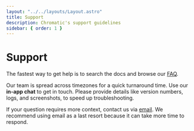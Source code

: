 ```yaml
---
layout: "../../layouts/Layout.astro"
title: Support
description: Chromatic's support guidelines
sidebar: { order: 1 }
---
```


# Support

The fastest way to get help is to search the docs and browse our [FAQ](/docs/FAQ).

Our team is spread across timezones for a quick turnaround time. Use our **in-app chat** to get in touch. Please provide details like version numbers, logs, and screenshots, to speed up troubleshooting.

If your question requires more context, contact us via [email](mailto:support@chromatic.com). We recommend using email as a last resort because it can take more time to respond.
